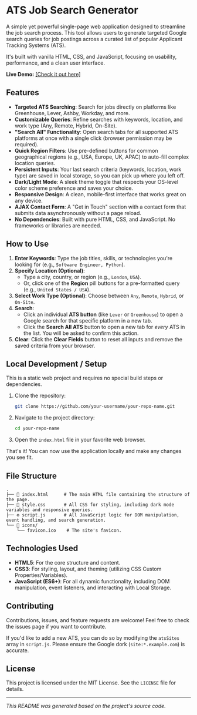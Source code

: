 # ATS Job Search Generator

A simple yet powerful single-page web application designed to streamline the job search process. This tool allows users to generate targeted Google search queries for job postings across a curated list of popular Applicant Tracking Systems (ATS).

It's built with vanilla HTML, CSS, and JavaScript, focusing on usability, performance, and a clean user interface.

**Live Demo:** [[Check it out here]](https://jobs.maffyxprojects.com/)

## Features

- **Targeted ATS Searching**: Search for jobs directly on platforms like Greenhouse, Lever, Ashby, Workday, and more.
- **Customizable Queries**: Refine searches with keywords, location, and work type (Any, Remote, Hybrid, On-Site).
- **"Search All" Functionality**: Open search tabs for all supported ATS platforms at once with a single click (browser permission may be required).
- **Quick Region Filters**: Use pre-defined buttons for common geographical regions (e.g., USA, Europe, UK, APAC) to auto-fill complex location queries.
- **Persistent Inputs**: Your last search criteria (keywords, location, work type) are saved in local storage, so you can pick up where you left off.
- **Dark/Light Mode**: A sleek theme toggle that respects your OS-level color scheme preference and saves your choice.
- **Responsive Design**: A clean, mobile-first interface that works great on any device.
- **AJAX Contact Form**: A "Get in Touch" section with a contact form that submits data asynchronously without a page reload.
- **No Dependencies**: Built with pure HTML, CSS, and JavaScript. No frameworks or libraries are needed.

## How to Use

1.  **Enter Keywords**: Type the job titles, skills, or technologies you're looking for (e.g., `Software Engineer, Python`).
2.  **Specify Location (Optional)**:
    -   Type a city, country, or region (e.g., `London`, `USA`).
    -   Or, click one of the **Region** pill buttons for a pre-formatted query (e.g., `United States / USA`).
3.  **Select Work Type (Optional)**: Choose between `Any`, `Remote`, `Hybrid`, or `On-Site`.
4.  **Search**:
    -   Click an individual **ATS button** (like `Lever` or `Greenhouse`) to open a Google search for that specific platform in a new tab.
    -   Click the **Search All ATS** button to open a new tab for *every* ATS in the list. You will be asked to confirm this action.
5.  **Clear**: Click the **Clear Fields** button to reset all inputs and remove the saved criteria from your browser.

## Local Development / Setup

This is a static web project and requires no special build steps or dependencies.

1.  Clone the repository:
    ```bash
    git clone https://github.com/your-username/your-repo-name.git
    ```
2.  Navigate to the project directory:
    ```bash
    cd your-repo-name
    ```
3.  Open the `index.html` file in your favorite web browser.

That's it! You can now use the application locally and make any changes you see fit.

## File Structure

```
.
├── 📄 index.html      # The main HTML file containing the structure of the page.
├── 🎨 style.css       # All CSS for styling, including dark mode variables and responsive queries.
├── ⚙️ script.js       # All JavaScript logic for DOM manipulation, event handling, and search generation.
└── 📁 icons/
    └── favicon.ico    # The site's favicon.
```

## Technologies Used

- **HTML5**: For the core structure and content.
- **CSS3**: For styling, layout, and theming (utilizing CSS Custom Properties/Variables).
- **JavaScript (ES6+)**: For all dynamic functionality, including DOM manipulation, event listeners, and interacting with Local Storage.

## Contributing

Contributions, issues, and feature requests are welcome! Feel free to check the issues page if you want to contribute.

If you'd like to add a new ATS, you can do so by modifying the `atsSites` array in `script.js`. Please ensure the Google dork (`site:*.example.com`) is accurate.

## License

This project is licensed under the MIT License. See the `LICENSE` file for details.

---

*This README was generated based on the project's source code.*
